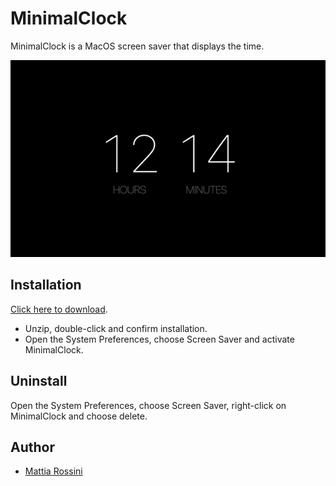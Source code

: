 # MinimalClock #

MinimalClock is a MacOS screen saver that displays the time.

[![MinimalClock screen saver](Screenshot.gif)](https://github.com/mattiarossini/MinimalClock/releases/download/v1.0/MinimalClock.saver.zip)

## Installation ##

[Click here to download](https://github.com/mattiarossini/MinimalClock/releases/download/v1.0/MinimalClock.saver.zip).
* Unzip, double-click and confirm installation.
* Open the System Preferences, choose Screen Saver and activate MinimalClock.

## Uninstall ##
Open the System Preferences, choose Screen Saver, right-click on MinimalClock and choose delete.

## Author ##

* [Mattia Rossini](https://github.com/mattiarossini)
